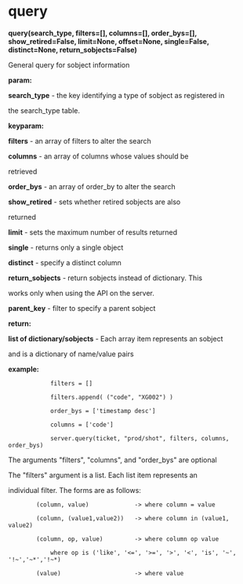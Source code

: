 # query

**query(search\_type, filters=\[\], columns=\[\], order\_bys=\[\], show\_retired=False, limit=None, offset=None, single=False, distinct=None, return\_sobjects=False)**

General query for sobject information

**param:**

**search\_type** - the key identifying a type of sobject as registered in

the search\_type table.

**keyparam:**

**filters** - an array of filters to alter the search

**columns** - an array of columns whose values should be

retrieved

**order\_bys** - an array of order\_by to alter the search

**show\_retired** - sets whether retired sobjects are also

returned

**limit** - sets the maximum number of results returned

**single** - returns only a single object

**distinct** - specify a distinct column

**return\_sobjects** - return sobjects instead of dictionary. This

works only when using the API on the server.

**parent\_key** - filter to specify a parent sobject

**return:**

**list of dictionary/sobjects** - Each array item represents an sobject

and is a dictionary of name/value pairs

**example:**

                filters = []

                filters.append( ("code", "XG002") )

                order_bys = ['timestamp desc']

                columns = ['code']

                server.query(ticket, "prod/shot", filters, columns, order_bys)

The arguments "filters", "columns", and "order\_bys" are optional

The "filters" argument is a list. Each list item represents an

individual filter. The forms are as follows:

            (column, value)             -> where column = value

            (column, (value1,value2))   -> where column in (value1, value2)

            (column, op, value)         -> where column op value

                where op is ('like', '<=', '>=', '>', '<', 'is', '~', '!~','~*','!~*)

            (value)                     -> where value
